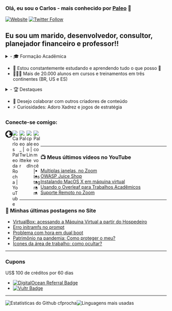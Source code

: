 ### Olá, eu sou o Carlos - mais conhecido por [Paleo][website] 👋

[![Website](https://img.shields.io/website?label=carlosfprocha.com.vc&style=for-the-badge&url=https%3A%2F%2Fcarlosfprocha.com.vc)](https://carlosfprocha.com.vc)
[![Twitter Follow](https://img.shields.io/twitter/follow/Paleo_?color=1DA1F2&logo=twitter&style=for-the-badge)](https://twitter.com/intent/follow?original_referer=https%3A%2F%2Fgithub.com%2FPaleo_&screen_name=Paleo_)

## Eu sou um marido, desenvolvedor, consultor, planejador financeiro e professor!!

<details>
  <summary>- 🎓 Formação Acadêmica</summary>

<!-- FORMACAO:START-->
- Contador
- Analista e Desenvolvedor de Sistemas
- Especialista em Ciências Contábeis
- Especialista em Finanças
- Especialista em Big Data Analytics
- Mestre em Finanças
<!-- FORMACAO:END -->

</details>

<!-- MISCELANEA1:START-->
- 🌱 Estou constantemente estudando e aprendendo tudo o que posso 🤣
- 👨🏻‍🏫 Mais de 20.000 alunos em cursos e treinamentos em três continentes (BR, US e ES)
<!-- MISCELANEA1:END-->

<details>
  <summary>- 🏆 Destaques</summary>

  <!--DESTAQUE:START-->
    - Eleito 3 vezes, umas das 150 pessoas mais influentes do mundo no segmento de tecnologia para pequenas e médias empresas (revista SMB PC Magazine / US)
    - Agraciado com o título de MVP (Profissional mais valioso) pela Microsoft, por 11 anos consecutivos
  <!--DESTAQUE:END-->

</details>

<!--MISCELANEA2:START-->
- 👯 Desejo colaborar com outros criadores de conteúdo
- ⚡ Curiosidades: Adoro Xadrez e jogos de estratégia
<!-- MISCELANEA2:END -->

### Conecte-se comigo:

[<img align="left" alt="carlosfprocha.com.vc" width="22px" src="https://raw.githubusercontent.com/iconic/open-iconic/master/svg/globe.svg" />][website]
[<img align="left" alt="Carlos Paleo da Rocha | YouTube" width="22px" src="https://cdn.jsdelivr.net/npm/simple-icons@v3/icons/youtube.svg" />][youtube]
[<img align="left" alt="Paleo_ | Twitter" width="22px" src="https://cdn.jsdelivr.net/npm/simple-icons@v3/icons/twitter.svg" />][twitter]
[<img align="left" alt="cpaleo | LinkedIn" width="22px" src="https://cdn.jsdelivr.net/npm/simple-icons@v3/icons/linkedin.svg" />][linkedin]
[<img align="left" alt="Paleo com você | Instagram" width="22px" src="https://cdn.jsdelivr.net/npm/simple-icons@v3/icons/instagram.svg" />][instagram]

<br />
<br />

---

### 📺 Meus últimos vídeos no YouTube
<!-- YOUTUBE:START -->
- [Multiplas janelas, no Zoom](https://www.youtube.com/watch?v=OljfT7eAgr0)
- [OWASP Juice Shop](https://www.youtube.com/watch?v=RHPIKMwQrzw)
- [Instalando MacOS X em máquina virtual](https://www.youtube.com/watch?v=UsPP4U2hko4)
- [Usando o Overleaf para Trabalhos Acadêmicos](https://www.youtube.com/watch?v=egd9I8npAmk)
- [Suporte Remoto no Zoom](https://www.youtube.com/watch?v=Cyzg9-a2Zh4)
<!-- YOUTUBE:END -->

---

### 📕 Minhas últimas postagens no Site
<!-- SITE:START -->
- [VirtualBox: acessando a Máquina Virtual a partir do Hospedeiro](https://www.carlosfprocha.com.vc/virtualbox-acessando-a-maquina-virtual-a-partir-do-hospedeiro/?utm_source=rss&utm_medium=rss&utm_campaign=virtualbox-acessando-a-maquina-virtual-a-partir-do-hospedeiro)
- [Erro initramfs no prompt](https://www.carlosfprocha.com.vc/erro-initramfs-no-prompt/?utm_source=rss&utm_medium=rss&utm_campaign=erro-initramfs-no-prompt)
- [Problema com hora em dual boot](https://www.carlosfprocha.com.vc/problema-com-hora-em-dual-boot/?utm_source=rss&utm_medium=rss&utm_campaign=problema-com-hora-em-dual-boot)
- [Patrimônio na pandemia: Como proteger o meu?](https://www.carlosfprocha.com.vc/patrimonio-na-pandemia-como-proteger-o-meu/?utm_source=rss&utm_medium=rss&utm_campaign=patrimonio-na-pandemia-como-proteger-o-meu)
- [Ícones da área de trabalho: como ocultar?](https://www.carlosfprocha.com.vc/icones-da-area-de-trabalho-como-ocultar/?utm_source=rss&utm_medium=rss&utm_campaign=icones-da-area-de-trabalho-como-ocultar)
<!-- SITE:END -->

---

### Cupons
US$ 100 de créditos por 60 dias
- [![DigitalOcean Referral Badge](https://web-platforms.sfo2.cdn.digitaloceanspaces.com/WWW/Badge%201.svg)][DigitalOcean]
- [![Vultr Badge](https://www.vultr.com/media/banners/banner_468x60.png)][Vultr]

---

<img align="left" alt="Estatísticas do Github cfprocha" src="https://github-readme-stats.vercel.app/api?username=cfprocha&show_icons=true&hide_border=true&hide=stars,prs,issues,contribs&count_private=true&theme=tokionight" />

![Linguagens mais usadas](https://github-readme-stats.vercel.app/api/top-langs/?username=cfprocha&theme=blue-green)

[website]: https://carlosfprocha.com.vc
[twitter]: https://twitter.com/Paleo_
[youtube]: https://www.youtube.com/c/CarlosPaleodaRocha
[instagram]: https://www.instagram.com/paleocomvc/
[linkedin]: https://br.linkedin.com/in/cpaleo
[DigitalOcean]: https://www.digitalocean.com/?refcode=9772a19d8d0f&utm_campaign=Referral_Invite&utm_medium=Referral_Program&utm_source=badge
[Vultr]: https://www.vultr.com/?ref=8015009
